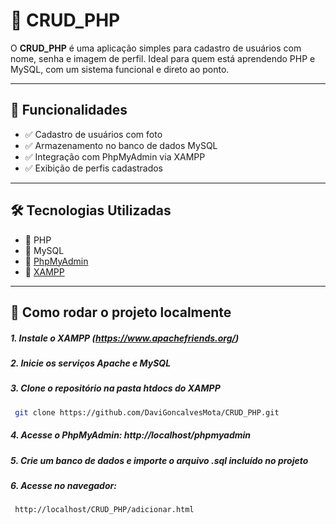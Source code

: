 # 👤 CRUD_PHP

O **CRUD_PHP** é uma aplicação simples para cadastro de usuários com nome, senha e imagem de perfil. Ideal para quem está aprendendo PHP e MySQL, com um sistema funcional e direto ao ponto.

---

## 🚀 Funcionalidades

- ✅ Cadastro de usuários com foto
- ✅ Armazenamento no banco de dados MySQL
- ✅ Integração com PhpMyAdmin via XAMPP
- ✅ Exibição de perfis cadastrados

---

## 🛠️ Tecnologias Utilizadas

- 🔹 PHP
- 🔹 MySQL
- 🔹 [PhpMyAdmin](https://www.phpmyadmin.net/)
- 🔹 [XAMPP](https://www.apachefriends.org/)

---

## 🧪 Como rodar o projeto localmente


##### 1. Instale o XAMPP (https://www.apachefriends.org/)
##### 2. Inicie os serviços Apache e MySQL
##### 3. Clone o repositório na pasta htdocs do XAMPP
```bash
 git clone https://github.com/DaviGoncalvesMota/CRUD_PHP.git
```

##### 4. Acesse o PhpMyAdmin: http://localhost/phpmyadmin
##### 5. Crie um banco de dados e importe o arquivo .sql incluído no projeto

##### 6. Acesse no navegador:
```bash
 http://localhost/CRUD_PHP/adicionar.html
```
